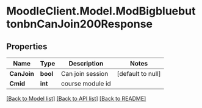 # MoodleClient.Model.ModBigbluebuttonbnCanJoin200Response

## Properties

Name | Type | Description | Notes
------------ | ------------- | ------------- | -------------
**CanJoin** | **bool** | Can join session | [default to null]
**Cmid** | **int** | course module id | 

[[Back to Model list]](../README.md#documentation-for-models) [[Back to API list]](../README.md#documentation-for-api-endpoints) [[Back to README]](../README.md)

